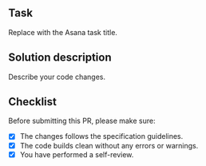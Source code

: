 ## Task

Replace with the Asana task title.

## Solution description

Describe your code changes.

## Checklist

Before submitting this PR, please make sure:

- [x] The changes follows the specification guidelines.
- [x] The code builds clean without any errors or warnings.
- [x] You have performed a self-review.
